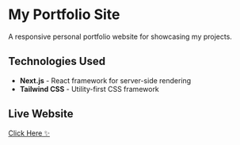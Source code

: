 # My Portfolio Site

A responsive personal portfolio website for showcasing my projects.

## Technologies Used

- **Next.js** - React framework for server-side rendering
- **Tailwind CSS** - Utility-first CSS framework

## Live Website
[Click Here ✨](https://mayasarena.dev)
